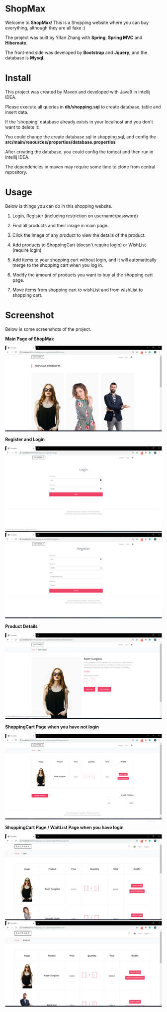 # ShopMax

Welcome to **ShopMax**! This is a Shopping website where you can buy everything, although they are all fake :)  

The project was built by Yifan Zhang with **Spring**, **Spring MVC** and **Hibernate**.  

The front-end side was developed by **Bootstrap** and **Jquery**, and the database is **Mysql**.  

# Install  

This project was created by Maven and developed with Java9 in Intellij IDEA.  

Please execute all queries in **db/shopping.sql** to create database, table and insert data.

If the 'shopping' database already exists in your localhost and you don't want to delete it:

You could change the create database sql in shopping.sql, and config the **src/main/resources/properties/database.properties**    

After creating the database, you could config the tomcat and then run in Intellij IDEA.

The dependencies in maven may require some time to clone from central repository.

# Usage

Below is things you can do in this shopping website.

1. Login, Register (including restriction on username/password)  

2. Find all products and their image in main page.  

3. Click the image of any product to view the details of the product.

4. Add products to ShoppingCart (doesn't require login) or WishList (require login)

5. Add items to your shopping cart without login, and it will automatically merge to the shopping cart when you log in.

6. Modify the amount of products you want to buy at the shopping cart page.

7. Move items from shopping cart to wishList and from wishList to shopping cart.

# Screenshot
Below is some screenshots of the project.

**Main Page of ShopMax**  

![ScreenShot](https://raw.githubusercontent.com/FanFan0919/ShopMax/master/screenshots/index.png)


**Register and Login**  

![ScreenShot](https://raw.githubusercontent.com/FanFan0919/ShopMax/master/screenshots/login.png)
![ScreenShot](https://raw.githubusercontent.com/FanFan0919/ShopMax/master/screenshots/register.png)


**Product Details**  

![ScreenShot](https://raw.githubusercontent.com/FanFan0919/ShopMax/master/screenshots/product_detail.png)


**ShoppingCart Page when you have not login**  

![ScreenShot](https://raw.githubusercontent.com/FanFan0919/ShopMax/master/screenshots/shoppingCart_withoutLogin.png)  


**ShoppingCart Page / WaitList Page when you have login**  

![ScreenShot](https://raw.githubusercontent.com/FanFan0919/ShopMax/master/screenshots/shoppingCart_withLogin.png)
![ScreenShot](https://raw.githubusercontent.com/FanFan0919/ShopMax/master/screenshots/wishList_withLogin.png)






